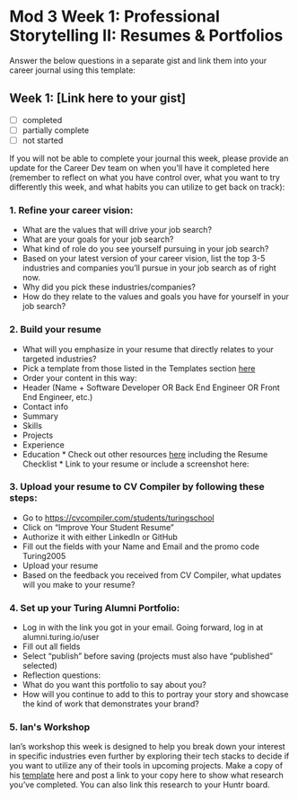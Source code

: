 # Mod 3 Week 1: Professional Storytelling II: Resumes & Portfolios
Answer the below questions in a separate gist and link them into your career journal using this template:

## Week 1: [Link here to your gist]

- [ ] completed
- [ ] partially complete
- [ ] not started

If you will not be able to complete your journal this week, please provide an update for the Career Dev team on when you’ll have it completed here (remember to reflect on what you have control over, what you want to try differently this week, and what habits you can utilize to get back on track):

### 1. Refine your career vision: 
- What are the values that will drive your job search? 
- What are your goals for your job search? 
- What kind of role do you see yourself pursuing in your job search? 
- Based on your latest version of your career vision, list the top 3-5 industries and companies you’ll pursue in your job search as of right now. 
- Why did you pick these industries/companies? 
- How do they relate to the values and goals you have for yourself in your job search?


### 2. Build your resume
- What will you emphasize in your resume that directly relates to your targeted industries?
- Pick a template from those listed in the Templates section [here](https://careerdev.turing.io/resources/resume_resources)
- Order your content in this way:
- Header (Name + Software Developer OR Back End Engineer OR Front End Engineer, etc.)
- Contact info
- Summary
- Skills
- Projects
- Experience
- Education * Check out other resources [here](https://careerdev.turing.io/resources/resume_resources) including the Resume Checklist * Link to your resume or include a screenshot here:

### 3. Upload your resume to CV Compiler by following these steps:
- Go to https://cvcompiler.com/students/turingschool
- Click on “Improve Your Student Resume”
- Authorize it with either LinkedIn or GitHub
- Fill out the fields with your Name and Email and the promo code Turing2005
- Upload your resume
- Based on the feedback you received from CV Compiler, what updates will you make to your resume?

### 4. Set up your Turing Alumni Portfolio:
- Log in with the link you got in your email. Going forward, log in at alumni.turing.io/user
- Fill out all fields
- Select “publish” before saving (projects must also have “published” selected)
- Reflection questions:
- What do you want this portfolio to say about you?
- How will you continue to add to this to portray your story and showcase the kind of work that demonstrates your brand?

### 5. Ian's Workshop
Ian’s workshop this week is designed to help you break down your interest in specific industries even further by exploring their tech stacks to decide if you want to utilize any of their tools in upcoming projects. Make a copy of his [template](https://docs.google.com/spreadsheets/d/1Ncn2w6l3SaXOM71ZHcBPutxCoFOhHNlDa56Xuzz0SHs/edit#gid=0) here and post a link to your copy here to show what research you’ve completed. You can also link this research to your Huntr board.
